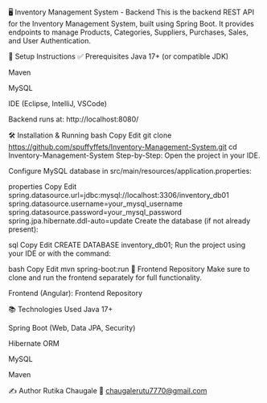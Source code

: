 🖥️ Inventory Management System - Backend
This is the backend REST API for the Inventory Management System, built using Spring Boot.
It provides endpoints to manage Products, Categories, Suppliers, Purchases, Sales, and User Authentication.

🔧 Setup Instructions
✅ Prerequisites
Java 17+ (or compatible JDK)

Maven

MySQL

IDE (Eclipse, IntelliJ, VSCode)

Backend runs at: http://localhost:8080/

🛠️ Installation & Running
bash
Copy
Edit
git clone https://github.com/spuffyffets/Inventory-Management-System.git
cd Inventory-Management-System
Step-by-Step:
Open the project in your IDE.

Configure MySQL database in src/main/resources/application.properties:

properties
Copy
Edit
spring.datasource.url=jdbc:mysql://localhost:3306/inventory_db01
spring.datasource.username=your_mysql_username
spring.datasource.password=your_mysql_password
spring.jpa.hibernate.ddl-auto=update
Create the database (if not already present):

sql
Copy
Edit
CREATE DATABASE inventory_db01;
Run the project using your IDE or with the command:

bash
Copy
Edit
mvn spring-boot:run
🔗 Frontend Repository
Make sure to clone and run the frontend separately for full functionality.

Frontend (Angular): Frontend Repository <!-- Replace with actual link if available -->

📚 Technologies Used
Java 17+

Spring Boot (Web, Data JPA, Security)

Hibernate ORM

MySQL

Maven

✍️ Author
Rutika Chaugale
📧 chaugalerutu7770@gmail.com

